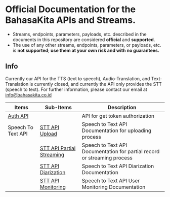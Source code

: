 # Official Documentation for the BahasaKita APIs and Streams.

* Streams, endpoints, parameters, payloads, etc. described in the documents in this repository are considered **official** and **supported**.
* The use of any other streams, endpoints, parameters, or payloads, etc. is **not supported**; **use them at your own risk and with no guarantees.**


## Info
Currently our API for the TTS (text to speech), Audio-Translation, and Text-Translation is currently closed, and currently the API only provides the STT (speech to text). For further information, please contact our email at [info@bahasakita.co.id](info@bahasakita.co.id)

Items       | Sub-Items | Description |
------------        |------------ | ------------ |
[Auth API](./docs/Auth-API.md)       | | API for get token authorization |
 Speech To Text API       |[STT API Upload](./docs/STT-API-Upload-Transcription.md) | Speech to Text API Documentation for uploading process |
 |      |[STT API Partial Streaming](./docs/STT-API-Partial-Record.md) | Speech to Text API Documentation for partial record or streaming process |
 |      |[STT API Diarization](./docs/STT-API-Upload-Diarization.md) | Speech to Text API Diarization Documentation |
 |      |[STT API Monitoring](./docs/STT-API-Monitoring.md) | Speech to Text API User Monitoring Documentation |
